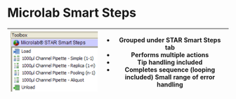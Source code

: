 # Microlab Smart Steps

| <img src="../../../.gitbook/assets/image (25).png" alt="" data-size="original"> | <ul><li>Grouped under STAR Smart Steps tab </li><li>Performs multiple actions </li><li>Tip handling included </li><li>Completes sequence (looping included) Small range of error handling</li></ul> |
| ------------------------------------------------------------------------------- | --------------------------------------------------------------------------------------------------------------------------------------------------------------------------------------------------- |
